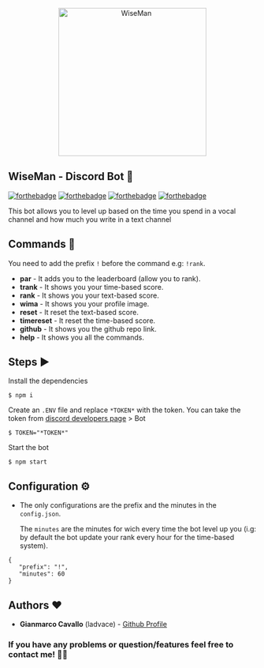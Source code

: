 
<p align="center">
    <img width="300" height="auto" src="https://i.imgur.com/WpPGFXt.png" alt="WiseMan" />
</p>

## WiseMan - Discord Bot 🤖 
[![forthebadge](https://forthebadge.com/images/badges/gluten-free.svg)](https://forthebadge.com) [![forthebadge](https://forthebadge.com/images/badges/made-with-crayons.svg)](https://forthebadge.com) [![forthebadge](https://forthebadge.com/images/badges/made-with-javascript.svg)](https://forthebadge.com) [![forthebadge](https://forthebadge.com/images/badges/built-with-love.svg)](https://forthebadge.com)

This bot allows you to level up based on the time you spend in a vocal channel and how much you write in a text channel

## Commands 🎨
 You need to add the prefix `!` before the command e.g: `!rank`.
 - **par** - It adds you to the leaderboard (allow you to rank).
 - **trank** - It shows you your time-based score.
 - **rank** - It shows you your text-based score.
 - **wima** - It shows you your profile image.
 - **reset** - It reset the text-based score.
 - **timereset** - It reset the time-based score.
 - **github** - It shows you the github repo link.
 - **help** - It shows you all the commands.

 ## Steps ▶️

Install the dependencies
 ```
$ npm i
 ```
Create an ```.ENV``` file and replace ```*TOKEN*``` with the token.
You can take the token from [discord developers page](https://discordapp.com/developers/applications/) > Bot
 ```
$ TOKEN="*TOKEN*"
 ```

Start the bot
 ```
$ npm start
 ```

 ## Configuration ⚙️ 

 - The only configurations are the prefix and the minutes  in the ```config.json```.

   The ```minutes``` are the minutes for wich every time the bot level up you (i.g: by default the bot update your rank every hour for the time-based system). 

 ```
{
    "prefix": "!",
    "minutes": 60
}
 ```

 ## Authors ❤️
  
  - **Gianmarco Cavallo** (ladvace) - [Github Profile](https://github.com/Ladvace)

### If you have any problems or question/features feel free to contact me! 🔧😃
